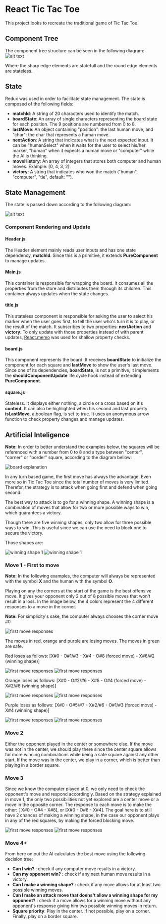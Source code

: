 # React Tic Tac Toe

  This project looks to recreate the traditional game of Tic Tac Toe.


## Component Tree

  The component tree structure can be seen in the following diagram:
  ![alt text](/public/screenshots/component-tree.png)

  Where the sharp edge elements are statefull and the round edge elements are stateless.

## State

  Redux was used in order to facilitate state management. The state is composed of the following fields:

  * **matchId**: A string of 20 characters used to identify the match.
  * **boardState**: An array of single characters representing the board state for each position. The 9 positions are numbered from 0 to 8.
  * **lastMove**: An object containing "position": the last human move, and "char": the char that represents a human move.
  * **nextAction**: A string that indicates what is the next expected input. It can be "humanSelect" when it waits for the user to select his/her marker, "human" when it expects a human move or "computer" while the AI is thinking. 
  * **moveHistory**: An array of integers that stores both computer and human moves. Example: [0, 4, 3, 2].
  * **victory**: A string that indicates who won the match ("human", "computer", "tie", default: "").


## State Management

  The state is passed down according to the following diagram:

  ![alt text](/public/screenshots/state-tree.png)

  ### Component Rendering and Update

  #### Header.js
  The Header element mainly reads user inputs and has one state dependency, **matchId**. Since this is a primitive, it extends **PureComponent** to manage updates.

  #### Main.js
  This container is responsible for wrapping the board. It consumes all the properties from the store and distributes them through its children. This container always updates when the state changes.

  #### title.js
  This stateless component is responsible for asking the user to select his marker when the user goes first, to tell the user who's turn it is to play, or the result of the match. It subscribes to two properties: **nextAction** and **victory**. To only update with those properties instead of with parent updates, [React.memo](https://reactjs.org/blog/2018/10/23/react-v-16-6.html) was used for shallow property checks.

  #### board.js
  This component represents the board. It receives **boardState** to initialize the component for each square and **lastMove** to show the user's last move. Since one of its dependencies, **boardState**, is not a primitive, it implements the **shouldComponentUpdate** life cycle hook instead of extending **PureComponent**.

  #### square.js

  Stateless. It displays either nothing, a circle or a cross based on it's **content**. It can also be highlighted when his second and last property **isLastMove**, a boolean flag, is set to true. It uses an anonymous arrow function to check property changes and manage updates.

  ## Artificial Inteligence

  **Note:** In order to better understand the examples below, the squares will be referenced with a number from 0 to 8 and a type between "center", "corner" or "border" square, according to the diagram bellow:

  ![board explanation](/public/screenshots/board.png)

  In any turn based game, the first move has always the advantage. Even more so in Tic Tac Toe since the total number of moves is very limited. Therefor, the strategy is to attack when going first and defend when going second.

  The best way to attack is to go for a winning shape. A winning shape is a combination of moves that allow for two or more possible ways to win, which guarantees a victory.

  Though there are five winning shapes, only two allow for three possible ways to win. This is useful since we can use the need to block one to secure the victory.

  Those shapes are:
  
  ![winning shape 1](/public/screenshots/winning-shape-1.png)
  ![winning shape 1](/public/screenshots/winning-shape-2.png)


  ### Move 1 - First to move

  **Note:** In the following examples, the computer will always be represented with the symbol **X** and the human with the symbol **O**.

  Playing on any the corners at the start of the game is the best offensive move. It gives your opponent only 2 out of 8 possible moves that won't result in a loss. In the image below, the 4 colors represent the 4 different responses to a move in the corner.

  **Note:** For simplicity's sake, the computer always chooses the corner move #0.

  ![first move responses](/public/screenshots/move-one.png)

  The moves in red, orange and purple are losing moves. The moves in green are safe.

  Red loses as follows: [X#0 - O#1/#3 - X#4 - O#8 (forced move) - X#6/#2 (winning shape)]

  ![first move responses](/public/screenshots/move-red.png)
  ![first move responses](/public/screenshots/move-red-2.png)

  Orange loses as follows: [X#0 - O#2/#6 - X#8 - O#4 (forced move) - X#2/#6 (winning shape)]

  ![first move responses](/public/screenshots/move-orange.png)
  ![first move responses](/public/screenshots/move-orange-2.png)

  Purple loses as follows: [X#0 - O#5/#7 - X#2/#6 - O#1/#3 (forced move) - X#4 (winning shape)]

  ![first move responses](/public/screenshots/move-purple.png)
  ![first move responses](/public/screenshots/move-purple-2.png)

  ### Move 2

  Either the opponent played in the center or somewhere else. If the move was not in the center, we should play there since the center square allows for more winning combinations while being a safe square against any other start. If the move was in the center, we play in a corner, which is better than playing in a border square.

  ### Move 3

  Since we know the computer played at 0, we only need to check the opponent's move and respond accordingly.
  Based on the strategy explained in move 1, the only two possibilities not yet explored are a center move or a move in the opposite corner. The response to each move is to make the other: [ X#0 - O#4 - X#8], or [X#0 - O#8 - X#4]. The goal here is to still have 2 chances of making a winning shape, in the case our opponent plays in any of the red squares, by making the forced blocking move.

   ![first move responses](/public/screenshots/move-3-center.png)
   ![first move responses](/public/screenshots/move-3-corner.png)


  ### Move 4+

  From here on out the AI calculates the best move using the following decision tree:

  * **Can I win?** : check if any computer move results in a victory.
  * **Can my opponent win?** : check if any next human move results in a victory.
  * **Can I make a winning shape?** : check if any move allows for at least two possible winning moves.
  * **Can I make an attack move that doens't allow a winning shape for my opponent?** : check if a move allows for a winning move without any opponent's response giving him two possible winning moves in return.
  * **Square priority**: Play in the center. If not possible, play on a corner. Finally, play on a border square.






